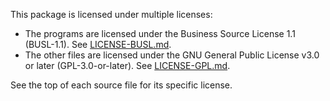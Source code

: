 This package is licensed under multiple licenses:

- The programs are licensed under the Business Source License 1.1 (BUSL-1.1). See [LICENSE-BUSL.md](./LICENSE-BUSL.md).
- The other files are licensed under the GNU General Public License v3.0 or later (GPL-3.0-or-later). See
  [LICENSE-GPL.md](./LICENSE-GPL.md).

See the top of each source file for its specific license.
